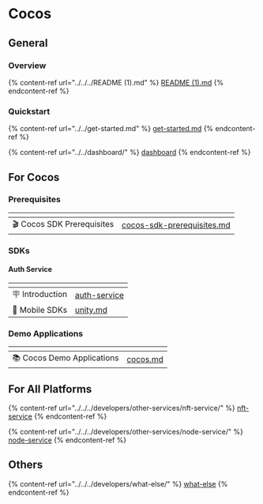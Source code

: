 # Cocos

## General

### Overview

{% content-ref url="../../../README (1).md" %}
[README (1).md](<../../../README (1).md>)
{% endcontent-ref %}

### Quickstart

{% content-ref url="../../get-started.md" %}
[get-started.md](../../get-started.md)
{% endcontent-ref %}

{% content-ref url="../../dashboard/" %}
[dashboard](../../dashboard/)
{% endcontent-ref %}

## For Cocos

### Prerequisites

<table data-card-size="large" data-view="cards"><thead><tr><th align="center"></th><th data-hidden data-card-target data-type="content-ref"></th></tr></thead><tbody><tr><td align="center">🎬 Cocos SDK Prerequisites</td><td><a href="cocos-sdk-prerequisites.md">cocos-sdk-prerequisites.md</a></td></tr></tbody></table>

### SDKs

#### Auth Service

<table data-view="cards"><thead><tr><th align="center"></th><th data-hidden data-card-target data-type="content-ref"></th></tr></thead><tbody><tr><td align="center">🪧 Introduction</td><td><a href="../../../developers/auth-service/">auth-service</a></td></tr><tr><td align="center">📕 Mobile SDKs</td><td><a href="../../../developers/auth-service/sdks/unity.md">unity.md</a></td></tr></tbody></table>

### Demo Applications

<table data-card-size="large" data-view="cards"><thead><tr><th align="center"></th><th data-hidden data-card-target data-type="content-ref"></th></tr></thead><tbody><tr><td align="center">📚 Cocos Demo Applications</td><td><a href="../../../developers/demo-applications/cocos.md">cocos.md</a></td></tr></tbody></table>

## For All Platforms

{% content-ref url="../../../developers/other-services/nft-service/" %}
[nft-service](../../../developers/other-services/nft-service/)
{% endcontent-ref %}

{% content-ref url="../../../developers/other-services/node-service/" %}
[node-service](../../../developers/other-services/node-service/)
{% endcontent-ref %}

## Others

{% content-ref url="../../../developers/what-else/" %}
[what-else](../../../developers/what-else/)
{% endcontent-ref %}
